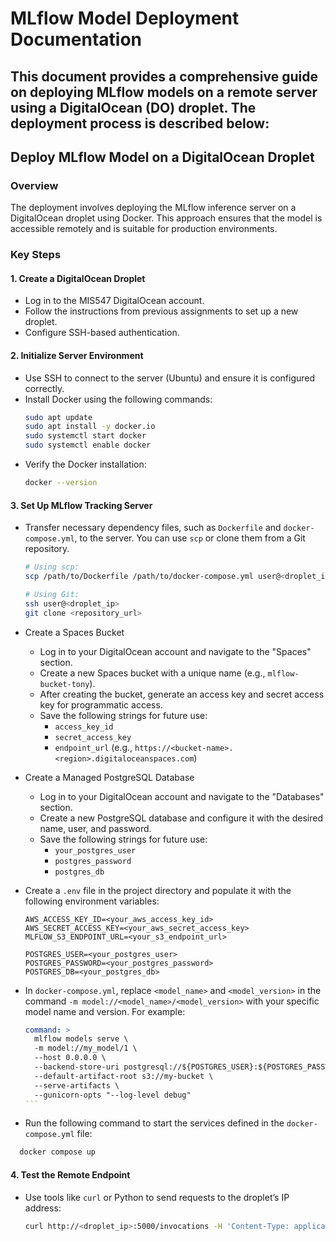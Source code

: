 # MLflow Model Deployment Documentation

This document provides a comprehensive guide on deploying MLflow models on a remote server using a DigitalOcean (DO) droplet. The deployment process is described below:
---
## Deploy MLflow Model on a DigitalOcean Droplet

### Overview

The deployment involves deploying the MLflow inference server on a DigitalOcean droplet using Docker. This approach ensures that the model is accessible remotely and is suitable for production environments.

### Key Steps

#### 1. Create a DigitalOcean Droplet

- Log in to the MIS547 DigitalOcean account.
- Follow the instructions from previous assignments to set up a new droplet.
- Configure SSH-based authentication.

#### 2. Initialize Server Environment

- Use SSH to connect to the server (Ubuntu) and ensure it is configured correctly.
- Install Docker using the following commands:
  ```bash
  sudo apt update
  sudo apt install -y docker.io
  sudo systemctl start docker
  sudo systemctl enable docker
  ```
- Verify the Docker installation:
  ```bash
  docker --version
  ```

#### 3. **Set Up MLflow Tracking Server**

- Transfer necessary dependency files, such as `Dockerfile` and `docker-compose.yml`, to the server. You can use `scp` or clone them from a Git repository.

  ```bash
  # Using scp:
  scp /path/to/Dockerfile /path/to/docker-compose.yml user@<droplet_ip>:~/project-directory/

  # Using Git:
  ssh user@<droplet_ip>
  git clone <repository_url>
  ```

- Create a Spaces Bucket

  - Log in to your DigitalOcean account and navigate to the "Spaces" section.
  - Create a new Spaces bucket with a unique name (e.g., `mlflow-bucket-tony`).
  - After creating the bucket, generate an access key and secret access key for programmatic access.
  - Save the following strings for future use:
    - `access_key_id`
    - `secret_access_key`
    - `endpoint_url` (e.g., `https://<bucket-name>.<region>.digitaloceanspaces.com`)

- Create a Managed PostgreSQL Database

  - Log in to your DigitalOcean account and navigate to the "Databases" section.
  - Create a new PostgreSQL database and configure it with the desired name, user, and password.
  - Save the following strings for future use:
    - `your_postgres_user`
    - `postgres_password`
    - `postgres_db`

- Create a `.env` file in the project directory and populate it with the following environment variables:

  ```env
  AWS_ACCESS_KEY_ID=<your_aws_access_key_id>
  AWS_SECRET_ACCESS_KEY=<your_aws_secret_access_key>
  MLFLOW_S3_ENDPOINT_URL=<your_s3_endpoint_url>

  POSTGRES_USER=<your_postgres_user>
  POSTGRES_PASSWORD=<your_postgres_password>
  POSTGRES_DB=<your_postgres_db>
  ```

- In `docker-compose.yml`, replace `<model_name>` and `<model_version>` in the command `-m model://<model_name>/<model_version>` with your specific model name and version. For example:

  ```yaml
  command: >
    mlflow models serve \
    -m model://my_model/1 \
    --host 0.0.0.0 \
    --backend-store-uri postgresql://${POSTGRES_USER}:${POSTGRES_PASSWORD}@db-postgresql.example.com:5432/${POSTGRES_DB}?sslmode=require \
    --default-artifact-root s3://my-bucket \
    --serve-artifacts \
    --gunicorn-opts "--log-level debug"
  ``` 

- Run the following command to start the services defined in the `docker-compose.yml` file:

```bash
  docker compose up
```

#### 4. Test the Remote Endpoint

- Use tools like `curl` or Python to send requests to the droplet’s IP address:
  ```bash
  curl http://<droplet_ip>:5000/invocations -H 'Content-Type: application/json' -d '{"inputs": {"feature_1": 0.25, "feature_2": 0.52}}'
  ```
